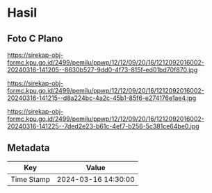 # Hasil

## Foto C Plano

https://sirekap-obj-formc.kpu.go.id/2499/pemilu/ppwp/12/12/09/20/16/1212092016002-20240316-141205--8630b527-9dd0-4f73-815f-ed01bd70f870.jpg

https://sirekap-obj-formc.kpu.go.id/2499/pemilu/ppwp/12/12/09/20/16/1212092016002-20240316-141215--d8a224bc-4a2c-45b1-85f6-e274176e1ae4.jpg

https://sirekap-obj-formc.kpu.go.id/2499/pemilu/ppwp/12/12/09/20/16/1212092016002-20240316-141225--7ded2e23-b61c-4ef7-b256-5c381ce64be0.jpg


## Metadata

| Key        | Value               |
| ---------- | ------------------- |
| Time Stamp | 2024-03-16 14:30:00 |



